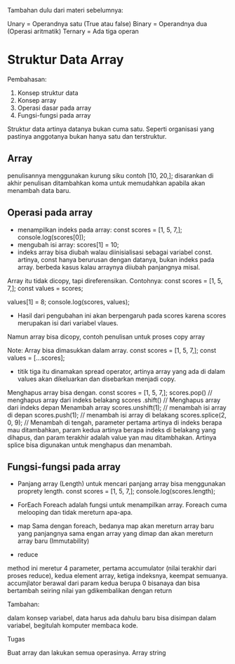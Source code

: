 Tambahan dulu dari materi sebelumnya:

Unary = Operandnya satu (True atau false)
Binary = Operandnya dua (Operasi aritmatik)
Ternary = Ada tiga operan

# Struktur Data Array

Pembahasan:

1. Konsep struktur data
2. Konsep array
3. Operasi dasar pada array
4. Fungsi-fungsi pada array

Struktur data artinya datanya bukan cuma satu. Seperti organisasi yang pastinya anggotanya bukan hanya satu dan terstruktur.
## Array

penulisannya menggunakan kurung siku contoh [10, 20,]; disarankan di akhir penulisan ditambahkan koma untuk memudahkan apabila akan menambah data baru.

## Operasi pada array
* menampilkan indeks pada array: 
const scores = [1, 5, 7,];
console.log(scores[0]);
* mengubah isi array:
scores[1] = 10;
* indeks array bisa diubah walau diinisialisasi sebagai variabel const. artinya, const hanya berurusan dengan datanya, bukan indeks pada array. berbeda kasus kalau arraynya diiubah panjangnya misal.

Array itu tidak dicopy, tapi direferensikan. Contohnya:
const scores = [1, 5, 7,];
const values = scores;

values[1] = 8;
console.log(scores, values);
* Hasil dari pengubahan ini akan berpengaruh pada scores karena scores merupakan isi dari variabel vlaues.

Namun array bisa dicopy, contoh penulisan untuk proses copy array

Note: Array bisa dimasukkan dalam array.
const scores = [1, 5, 7,];
const values = [...scores];
* titik tiga itu dinamakan spread operator, artinya array yang ada di dalam values akan dikeluarkan dan disebarkan menjadi copy.

Menghapus array bisa dengan.
const scores = [1, 5, 7,];
scores.pop() // menghapus array dari indeks belakang
scores .shift() // Menghapus array dari indeks depan
Menambah array 
scores.unshift(1); // menambah isi array di depan
scores.push(1); // menambah isi array di belakang
scores.splice(2, 0, 9); // Menambah di tengah, parameter pertama artinya di indeks berapa mau ditambahkan, param kedua artinya berapa indeks di belakang yang dihapus, dan param terakhir adalah value yan mau ditambhakan. Artinya splice bisa digunakan untuk menghapus dan menambah.

## Fungsi-fungsi pada array
* Panjang array (Length)
untuk mencari panjang array bisa menggunakan proprety length.
const scores = [1, 5, 7,];
console.log(scores.length);


* ForEach
Foreach adalah fungsi untuk menampilkan array. Foreach cuma melooping dan tidak mereturn apa-apa.

* map
Sama dengan foreach, bedanya map akan mereturn array baru yang panjangnya sama engan array yang dimap dan akan mereturn array baru (Immutability)

* reduce

method ini meretur 4 parameter, pertama accumulator (nilai terakhir dari proses reduce), kedua element array, ketiga indeksnya, keempat semuanya.
accumjlator berawal dari param kedua berupa 0 bisanaya dan bisa bertambah seiring nilai yan gdikembalikan dengan return

Tambahan:

dalam konsep variabel, data harus ada dahulu baru bisa disimpan dalam variabel, begitulah komputer membaca kode.

Tugas

Buat array dan lakukan semua operasinya. Array string

